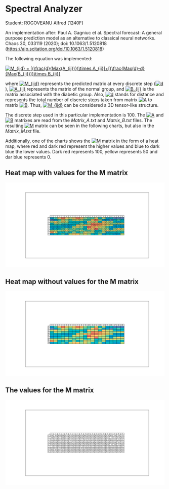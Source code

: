 # Spectral Analyzer

Student: ROGOVEANU Alfred (1240F)

An implementation after: Paul A. Gagniuc et al. Spectral forecast: A general purpose prediction model as an alternative to classical neural networks. Chaos 30, 033119 (2020); doi: 10.1063/1.5120818 (https://aip.scitation.org/doi/10.1063/1.5120818)

The following equation was implemented:

<a href="https://www.codecogs.com/eqnedit.php?latex=M_{ijd}&space;=&space;[(\frac{d}{Max(A_{ij})})\times&space;A_{ij}]&plus;[(\frac{Max(d)-d}{Max(B_{ij})})\times&space;B_{ij}]" target="_blank"><img src="https://latex.codecogs.com/png.latex?M_{ijd}&space;=&space;[(\frac{d}{Max(A_{ij})})\times&space;A_{ij}]&plus;[(\frac{Max(d)-d}{Max(B_{ij})})\times&space;B_{ij}]" title="M_{ijd} = [(\frac{d}{Max(A_{ij})})\times A_{ij}]+[(\frac{Max(d)-d}{Max(B_{ij})})\times B_{ij}]" /></a>

where <a href="https://www.codecogs.com/eqnedit.php?latex=M_{ijd}" target="_blank"><img src="https://latex.codecogs.com/png.latex?M_{ijd}" title="M_{ijd}" /></a> represents the predicted matrix at every discrete step (<a href="https://www.codecogs.com/eqnedit.php?latex=d" target="_blank"><img src="https://latex.codecogs.com/png.latex?d" title="d" /></a>), <a href="https://www.codecogs.com/eqnedit.php?latex=A_{ij}" target="_blank"><img src="https://latex.codecogs.com/png.latex?A_{ij}" title="A_{ij}" /></a> represents the matrix of the normal group, and <a href="https://www.codecogs.com/eqnedit.php?latex=B_{ij}" target="_blank"><img src="https://latex.codecogs.com/png.latex?B_{ij}" title="B_{ij}" /></a> is the matrix associated with the diabetic group. Also, <a href="https://www.codecogs.com/eqnedit.php?latex=d" target="_blank"><img src="https://latex.codecogs.com/png.latex?d" title="d" /></a> stands for distance and represents the total number of discrete steps taken from matrix <a href="https://www.codecogs.com/eqnedit.php?latex=A" target="_blank"><img src="https://latex.codecogs.com/png.latex?A" title="A" /></a> to matrix <a href="https://www.codecogs.com/eqnedit.php?latex=B" target="_blank"><img src="https://latex.codecogs.com/png.latex?B" title="B" /></a>. Thus, <a href="https://www.codecogs.com/eqnedit.php?latex=M_{ijd}" target="_blank"><img src="https://latex.codecogs.com/png.latex?M_{ijd}" title="M_{ijd}" /></a> can be considered a 3D tensor-like structure.

The discrete step used in this particular implementation is 100. The <a href="https://www.codecogs.com/eqnedit.php?latex=A" target="_blank"><img src="https://latex.codecogs.com/png.latex?A" title="A" /></a> and <a href="https://www.codecogs.com/eqnedit.php?latex=B" target="_blank"><img src="https://latex.codecogs.com/png.latex?B" title="B" /></a> matrixes are read from the *Matrix_A.txt* and *Matrix_B.txt* files. The resulting <a href="https://www.codecogs.com/eqnedit.php?latex=M" target="_blank"><img src="https://latex.codecogs.com/png.latex?M" title="M" /></a> matrix can be seen in the following charts, but also in the *Matrix_M.txt* file.

Additionally, one of the charts shows the <a href="https://www.codecogs.com/eqnedit.php?latex=M" target="_blank"><img src="https://latex.codecogs.com/png.latex?M" title="M" /></a> matrix in the form of a heat map, where red and dark red represent the higher values and blue to dark blue the lower values. Dark red represents 100, yellow represents 50 and dar blue represents 0.

## Heat map with values for the M matrix
![Alt text](https://github.com/alfredrogoveanu/Bioinformatics-Spectral-Analyzer/blob/master/Matrix_M_1.png?raw=true "Spectral Analyzer chart 1")

## Heat map without values for the M matrix
![Alt text](https://github.com/alfredrogoveanu/Bioinformatics-Spectral-Analyzer/blob/master/Matrix_M_3.png?raw=true "Spectral Analyzer chart 2")

## The values for the M matrix
![Alt text](https://github.com/alfredrogoveanu/Bioinformatics-Spectral-Analyzer/blob/master/Matrix_M_2.png?raw=true "Spectral Analyzer chart 3")

